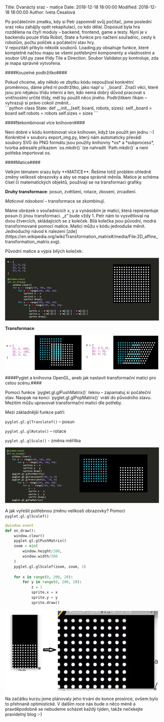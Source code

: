 Title: Dvanáctý sraz - matice
Date: 2018-12-18 18:00:00
Modified: 2018-12-18 18:00:00
Author: Iveta Česalová

<div class="text-justify">Po počátečním zmatku, kdy si Petr zapomněl svůj počítač, jsme poslední sraz roku zahájily opět rekapitulací, co kdo dělal. Doposud byla hra rozdělena na čtyři moduly – backend, frontend, game a testy. Nyní je v backendu pouze třída Robot, State a funkce pro načtení souřadnic, cesty k robotům, počtu políček a počáteční stav hry.</div>

<div class="text-justify">V repozitáři přibylo několik souborů. Loading.py obsahuje funkce, které kompletně načtou mapu se všemi potřebnými komponenty a vlastnostmi a soubor Util.py zase třídy Tile a Direction. Soubor Validator.py kontroluje, zda je mapa správně vytvořena.</div>


####Kouzelné podtržítko####
<div class="text-justify">Pokud chceme, aby někdo ve zbytku kódu nepoužíval konkrétní proměnnou, dáme před ni podtržítko, jako např u ` _board`. Značí věci, které jsou pro nějakou třídu interní a ten, kdo nemá dobrý důvod pracovat s vnitřnostmi určité třídy, měl by použít něco jiného. Podtržítkem říkám – vyhrazuji si právo cokoli změnit..</div>
```python
class State:
    def __init__(self, board, robots, sizes):
        self._board = board
        self.robots = robots
        self.sizes = sizes
```


####Nekombinovat více knihoven####

<div class="text-justify">Není dobré v kódu kombinovat více knihoven, když lze použít jen jednu :-) Konkrétně v souboru export_img.py, který nám automaticky převádí soubory SVG do PNG formátu jsou použity knihovny *os* a *subprocess*, tvorba adresáře příkazem `os.mkdir()` lze nahradit `Path.mkdir()` a není potřeba importovat os.</div>


####Matice####
<div class="text-justify">Velkým tématem srazu byly **MATICE**. Řešíme totiž problém ohledně změny velikosti obrazovky a aby se mapa správně měnila. Matice je schéma čísel či matematických objektů, používají se na transformaci grafiky.</div>

**Druhy transformace**: posun, zvětšení, rotace, zkosení, zrcadlení.

*Maticové násobení* – transformace se zkombinují.

<div class="text-justify">Máme obrázek o souřadnicích x, y a vynásobím je maticí, která reprezentuje posun či jinou transformaci. „z“ bude vždy 1.
Petr nám to vysvětloval na dvou čtvercích, skládajících se z koleček. Bílá kolečka jsou původní, modrá transformované pomocí matice. Matici můžu v kódu jednoduše měnit. </div> Jednoduchý návod k nalezení [zde](https://en.wikipedia.org/wiki/Transformation_matrix#/media/File:2D_affine_transformation_matrix.svg).

Původní matice a výpis bílých koleček:

![bile](./images/bile.jpg)


**Transformace**

![transformace](./images/transformace.jpg)


####Pyglet a knihovna OpenGL, aneb jak nastavit transformační matici pro celou scénu.####
<div class="text-justify">Pomocí funkce `pyglet.gl.glPushMatrix()` řeknu – zapamatuj si počáteční stav. Naopak na konci `pyglet.gl.glPopMatrix()` vrátí do původního stavu. Mezitím můžu upravovat transformační matici dle potřeby.

Mezi základnější funkce patří:

`pyglet.gl.glTranslatef()` – posun

`pyglet.gl.glRotate()` – rotace

`pyglet.gl.glScale()` - změna měřítka</div>

![gl](./images/gl.jpg)

A jak vyřešit potřebnou změnu velikosti obrazovky? Pomocí `pyglet.gl.glScalef()`

``` python
@window.event
def on_draw():
    window.clear()
    pyglet.gl.glPushMatrix()
    zoom = min(
        window.height/200,
        window.width/200
    )
    pyglet.gl.glScalef(zoom, zoom, 1)

    for x in range(0, 200, 20):
        for y in range(0, 200, 20):
            z = 1
            sprite.x = x
            sprite.y = y
            sprite.draw()
```
![zoom](./images/zoom.jpg)




<div class="text-justify">Na začátku kurzu jsme plánovaly jeho trvání do konce prosince, ovšem bylo to přehnaně optimistické. V dalším roce nás bude o něco méně a pravděpodobně se nebudeme scházet každý týden, takže nečekejte pravidelný blog :-) </div>
